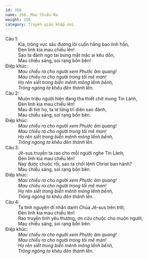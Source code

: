 ```yaml
---
id: 356
name: 356. Mau Chiếu Ra
weight: 356
category: Truyền giáo khắp nơi
---
```

<dl><dt>Câu 1:</dt><dd data-verse="1">Kìa, trông vực sâu đương lôi cuốn hằng bao linh hồn, <br/>Đèn linh kia mau chiếu lên! <br/>Sao ta đành ngơ tai bưng mắt mặc ai kêu dồn, <br/>Mau chiếu sáng, soi rạng bốn bên! </dd><dt>Điệp khúc:</dt><dd data-chorus="1"><em>Mau chiếu ra cho người xem Phước âm quang! <br/>Mau chiếu ra cho người trong tối mê man! <br/>Họ rên siết trong biển mênh mông lềnh bềnh, <br/>Trông ngóng ta khêu đèn thánh lên. </em></dd><dt>Câu 2:</dt><dd data-verse="2">Muôn triệu người hiện đang tha thiết chờ mong Tin Lành, <br/>Đèn linh kia mau chiếu lên! <br/>Mau đi tìm họ, ta lơ lửng trì diên sao đành, <br/>Mau chiếu sáng, soi rạng bốn bên. </dd><dt>Điệp khúc:</dt><dd data-chorus="1"><em>Mau chiếu ra cho người xem Phước âm quang! <br/>Mau chiếu ra cho người trong tối mê man! <br/>Họ rên siết trong biển mênh mông lềnh bềnh, <br/>Trông ngóng ta khêu đèn thánh lên. </em></dd><dt>Câu 3:</dt><dd data-verse="3">Jê-sus truyền ta rao cho mỗi người nghe Tin Lành, <br/>Đèn linh kia mau chiếu lên! <br/>Nay được chuộc rồi, sao ta chối lệnh Christ ban hành? <br/>Mau chiếu sáng, soi rạng bốn bên. </dd><dt>Điệp khúc:</dt><dd data-chorus="1"><em>Mau chiếu ra cho người xem Phước âm quang! <br/>Mau chiếu ra cho người trong tối mê man! <br/>Họ rên siết trong biển mênh mông lềnh bềnh, <br/>Trông ngóng ta khêu đèn thánh lên. </em></dd><dt>Câu 4:</dt><dd data-verse="4">Ta tình nguyện đi nhân danh Chúa Jê-sus trên trời, <br/>Đèn linh kia mau chiếu lên! <br/>Rao truyền tình yêu thương, ơn cứu chuộc cho muôn người, <br/>Mau chiếu sáng, soi rạng bốn bên. </dd><dt>Điệp khúc:</dt><dd data-chorus="1"><em>Mau chiếu ra cho người xem Phước âm quang! <br/>Mau chiếu ra cho người trong tối mê man! <br/>Họ rên siết trong biển mênh mông lềnh bềnh, <br/>Trông ngóng ta khêu đèn thánh lên. </em></dd></dl>
